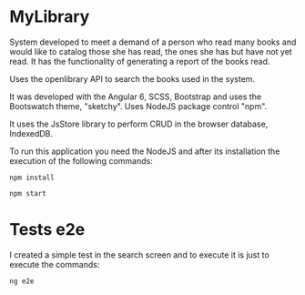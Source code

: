 # MyLibrary

System developed to meet a demand of a person who read many books and would like to catalog those she has read, the ones she has but have not yet read. It has the functionality of generating a report of the books read.

Uses the openlibrary API to search the books used in the system.

It was developed with the Angular 6, SCSS, Bootstrap and uses the Bootswatch theme, "sketchy". Uses NodeJS package control "npm".

It uses the JsStore library to perform CRUD in the browser database, IndexedDB.

To run this application you need the NodeJS and after its installation the execution of the following commands:

<code>npm install</code>

<code>npm start</code>

# Tests e2e

I created a simple test in the search screen and to execute it is just to execute the commands:

<code>ng e2e</code>